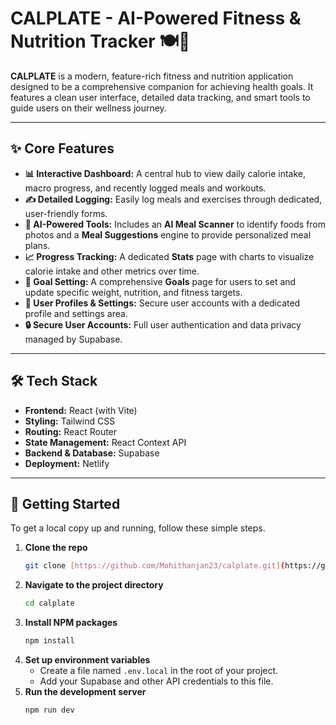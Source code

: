 # CALPLATE - AI-Powered Fitness & Nutrition Tracker 🍽️💪

**CALPLATE** is a modern, feature-rich fitness and nutrition application designed to be a comprehensive companion for achieving health goals. It features a clean user interface, detailed data tracking, and smart tools to guide users on their wellness journey.

---

## ✨ Core Features

* **📊 Interactive Dashboard:** A central hub to view daily calorie intake, macro progress, and recently logged meals and workouts.
* **✍️ Detailed Logging:** Easily log meals and exercises through dedicated, user-friendly forms.
* **🤖 AI-Powered Tools:** Includes an **AI Meal Scanner** to identify foods from photos and a **Meal Suggestions** engine to provide personalized meal plans.
* **📈 Progress Tracking:** A dedicated **Stats** page with charts to visualize calorie intake and other metrics over time.
* **🎯 Goal Setting:** A comprehensive **Goals** page for users to set and update specific weight, nutrition, and fitness targets.
* **👤 User Profiles & Settings:** Secure user accounts with a dedicated profile and settings area.
* **🔒 Secure User Accounts:** Full user authentication and data privacy managed by Supabase.

---

## 🛠️ Tech Stack

* **Frontend:** React (with Vite)
* **Styling:** Tailwind CSS
* **Routing:** React Router
* **State Management:** React Context API
* **Backend & Database:** Supabase
* **Deployment:** Netlify

---

## 🚀 Getting Started

To get a local copy up and running, follow these simple steps.

1.  **Clone the repo**
    ```sh
    git clone [https://github.com/Mohithanjan23/calplate.git](https://github.com/Mohithanjan23/calplate.git)
    ```
2.  **Navigate to the project directory**
    ```sh
    cd calplate
    ```
3.  **Install NPM packages**
    ```sh
    npm install
    ```
4.  **Set up environment variables**
    * Create a file named `.env.local` in the root of your project.
    * Add your Supabase and other API credentials to this file.
5.  **Run the development server**
    ```sh
    npm run dev
    ```
